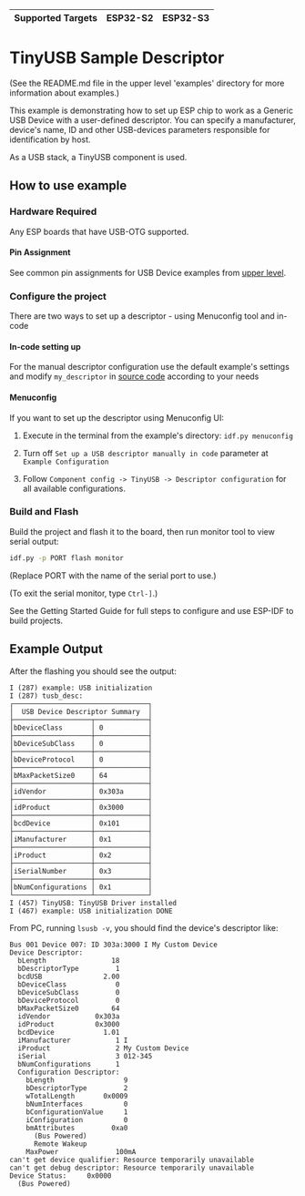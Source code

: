 | Supported Targets | ESP32-S2 | ESP32-S3 |
| ----------------- | -------- | -------- |

# TinyUSB Sample Descriptor

(See the README.md file in the upper level 'examples' directory for more information about examples.)

This example is demonstrating how to set up ESP chip to work as a Generic USB Device with a user-defined descriptor. You can specify a manufacturer, device's name, ID and other USB-devices parameters responsible for identification by host.

As a USB stack, a TinyUSB component is used.

## How to use example

### Hardware Required

Any ESP boards that have USB-OTG supported.

#### Pin Assignment

See common pin assignments for USB Device examples from [upper level](../../README.md#common-pin-assignments).

### Configure the project

There are two ways to set up a descriptor - using Menuconfig tool and in-code

#### In-code setting up

For the manual descriptor configuration use the default example's settings and modify `my_descriptor` in [source code](main/tusb_sample_descriptor_main.c) according to your needs

#### Menuconfig

If you want to set up the descriptor using Menuconfig UI:

1. Execute in the terminal from the example's directory: `idf.py menuconfig`

2. Turn off `Set up a USB descriptor manually in code` parameter at `Example Configuration`

3. Follow `Component config -> TinyUSB -> Descriptor configuration` for all available configurations.

### Build and Flash

Build the project and flash it to the board, then run monitor tool to view serial output:

```bash
idf.py -p PORT flash monitor
```

(Replace PORT with the name of the serial port to use.)

(To exit the serial monitor, type ``Ctrl-]``.)

See the Getting Started Guide for full steps to configure and use ESP-IDF to build projects.

## Example Output

After the flashing you should see the output:

```
I (287) example: USB initialization
I (287) tusb_desc:
┌─────────────────────────────────┐
│  USB Device Descriptor Summary  │
├───────────────────┬─────────────┤
│bDeviceClass       │ 0           │
├───────────────────┼─────────────┤
│bDeviceSubClass    │ 0           │
├───────────────────┼─────────────┤
│bDeviceProtocol    │ 0           │
├───────────────────┼─────────────┤
│bMaxPacketSize0    │ 64          │
├───────────────────┼─────────────┤
│idVendor           │ 0x303a      │
├───────────────────┼─────────────┤
│idProduct          │ 0x3000      │
├───────────────────┼─────────────┤
│bcdDevice          │ 0x101       │
├───────────────────┼─────────────┤
│iManufacturer      │ 0x1         │
├───────────────────┼─────────────┤
│iProduct           │ 0x2         │
├───────────────────┼─────────────┤
│iSerialNumber      │ 0x3         │
├───────────────────┼─────────────┤
│bNumConfigurations │ 0x1         │
└───────────────────┴─────────────┘
I (457) TinyUSB: TinyUSB Driver installed
I (467) example: USB initialization DONE
```

From PC, running `lsusb -v`, you should find the device's descriptor like:
```
Bus 001 Device 007: ID 303a:3000 I My Custom Device
Device Descriptor:
  bLength                18
  bDescriptorType         1
  bcdUSB               2.00
  bDeviceClass            0
  bDeviceSubClass         0
  bDeviceProtocol         0
  bMaxPacketSize0        64
  idVendor           0x303a
  idProduct          0x3000
  bcdDevice            1.01
  iManufacturer           1 I
  iProduct                2 My Custom Device
  iSerial                 3 012-345
  bNumConfigurations      1
  Configuration Descriptor:
    bLength                 9
    bDescriptorType         2
    wTotalLength       0x0009
    bNumInterfaces          0
    bConfigurationValue     1
    iConfiguration          0
    bmAttributes         0xa0
      (Bus Powered)
      Remote Wakeup
    MaxPower              100mA
can't get device qualifier: Resource temporarily unavailable
can't get debug descriptor: Resource temporarily unavailable
Device Status:     0x0000
  (Bus Powered)
```
